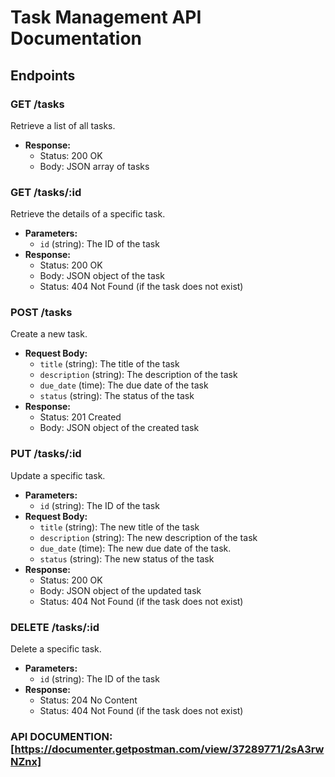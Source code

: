 # Task Management API Documentation

## Endpoints

### GET /tasks
Retrieve a list of all tasks.
- **Response:**
  - Status: 200 OK
  - Body: JSON array of tasks

### GET /tasks/:id
Retrieve the details of a specific task.
- **Parameters:**
  - `id` (string): The ID of the task
- **Response:**
  - Status: 200 OK
  - Body: JSON object of the task
  - Status: 404 Not Found (if the task does not exist)

### POST /tasks
Create a new task.
- **Request Body:**
  - `title` (string): The title of the task
  - `description` (string): The description of the task
  - `due_date` (time): The due date of the task
  - `status` (string): The status of the task
- **Response:**
  - Status: 201 Created
  - Body: JSON object of the created task

### PUT /tasks/:id
Update a specific task.
- **Parameters:**
  - `id` (string): The ID of the task
- **Request Body:**
  - `title` (string): The new title of the task
  - `description` (string): The new description of the task
  - `due_date` (time): The new due date of the task.
  - `status` (string): The new status of the task
- **Response:**
  - Status: 200 OK
  - Body: JSON object of the updated task
  - Status: 404 Not Found (if the task does not exist)

### DELETE /tasks/:id
Delete a specific task.
- **Parameters:**
  - `id` (string): The ID of the task
- **Response:**
  - Status: 204 No Content
  - Status: 404 Not Found (if the task does not exist)
### API DOCUMENTION: [https://documenter.getpostman.com/view/37289771/2sA3rwNZnx]
